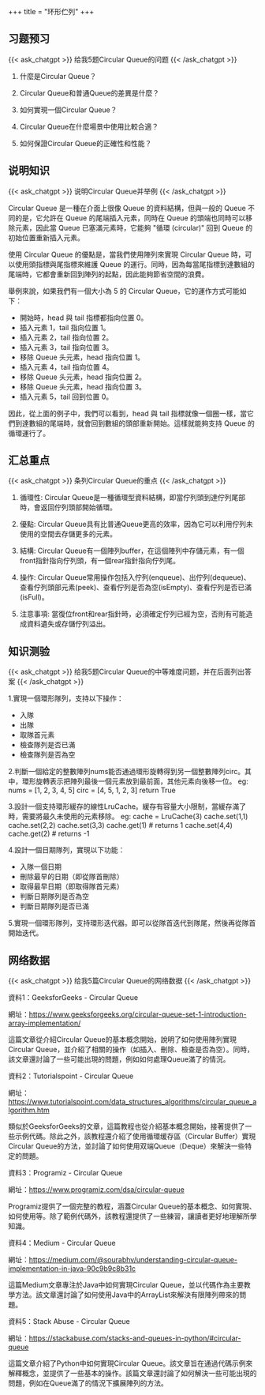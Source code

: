+++
title = "环形伫列"
+++
## 习题预习
{{< ask_chatgpt >}}
给我5题Circular Queue的问题
{{< /ask_chatgpt >}}



1. 什麼是Circular Queue？

2. Circular Queue和普通Queue的差異是什麼？

3. 如何實現一個Circular Queue？

4. Circular Queue在什麼場景中使用比較合適？

5. 如何保證Circular Queue的正確性和性能？   

## 说明知识
{{< ask_chatgpt >}}
说明Circular Queue并举例
{{< /ask_chatgpt >}}



Circular Queue 是一種在介面上很像 Queue 的資料結構，但與一般的 Queue 不同的是，它允許在 Queue 的尾端插入元素，同時在 Queue 的頭端也同時可以移除元素，因此當 Queue 已塞滿元素時，它能夠 "循環 (circular)" 回到 Queue 的初始位置重新插入元素。

使用 Circular Queue 的優點是，當我們使用陣列來實現 Circular Queue 時，可以使用頭指標與尾指標來維護 Queue 的運行。同時，因為每當尾指標到達數組的尾端時，它都會重新回到陣列的起點，因此能夠節省空間的浪費。

舉例來說，如果我們有一個大小為 5 的 Circular Queue，它的運作方式可能如下：
- 開始時，head 與 tail 指標都指向位置 0。
- 插入元素 1，tail 指向位置 1。
- 插入元素 2，tail 指向位置 2。
- 插入元素 3，tail 指向位置 3。
- 移除 Queue 头元素，head 指向位置 1。
- 插入元素 4，tail 指向位置 4。
- 移除 Queue 头元素，head 指向位置 2。
- 移除 Queue 头元素，head 指向位置 3。
- 插入元素 5，tail 回到位置 0。

因此，從上面的例子中，我們可以看到，head 與 tail 指標就像一個圈一樣，當它們到達數組的尾端時，就會回到數組的頭部重新開始。這樣就能夠支持 Queue 的循環運行了。   

## 汇总重点
{{< ask_chatgpt >}}
条列Circular Queue的重点
{{< /ask_chatgpt >}}



1. 循環性: Circular Queue是一種循環型資料結構，即當佇列頭到達佇列尾部時，會返回佇列頭部開始循環。

2. 優點: Circular Queue具有比普通Queue更高的效率，因為它可以利用佇列未使用的空間去存儲更多的元素。

3. 結構: Circular Queue有一個陣列buffer，在這個陣列中存儲元素，有一個front指針指向佇列頭，有一個rear指針指向佇列尾。

4. 操作: Circular Queue常用操作包括入佇列(enqueue)、出佇列(dequeue)、查看佇列頭部元素(peek)、查看佇列是否為空(isEmpty)、查看佇列是否已滿(isFull)。

5. 注意事項: 當復位front和rear指針時，必須確定佇列已經为空，否則有可能造成資料遺失或存儲佇列溢出。   

## 知识测验
{{< ask_chatgpt >}}
给我5题Circular Queue的中等难度问题，并在后面列出答案
{{< /ask_chatgpt >}}



1.實現一個環形隊列，支持以下操作：
- 入隊
- 出隊
- 取隊首元素
- 檢查隊列是否已滿
- 檢查隊列是否為空

2.判斷一個給定的整數陣列nums能否通過環形旋轉得到另一個整數陣列circ。其中，環形旋轉表示把陣列最後一個元素放到最前面，其他元素向後移一位。
eg:
nums = [1, 2, 3, 4, 5]
circ = [4, 5, 1, 2, 3]
return True

3.設計一個支持環形緩存的線性LruCache。緩存有容量大小限制，當緩存滿了時，需要將最久未使用的元素移除。
eg:
cache = LruCache(3)
cache.set(1,1)
cache.set(2,2)
cache.set(3,3)
cache.get(1) # returns 1
cache.set(4,4)
cache.get(2) # returns -1

4.設計一個日期隊列，實現以下功能：
- 入隊一個日期
- 刪除最早的日期（即從隊首刪除）
- 取得最早日期（即取得隊首元素）
- 判斷日期隊列是否為空
- 判斷日期隊列是否已滿

5.實現一個環形隊列，支持環形迭代器。即可以從隊首迭代到隊尾，然後再從隊首開始迭代。   

## 网络数据
{{< ask_chatgpt >}}
给我5篇Circular Queue的网络数据
{{< /ask_chatgpt >}}



資料1：GeeksforGeeks - Circular Queue

網址：https://www.geeksforgeeks.org/circular-queue-set-1-introduction-array-implementation/

這篇文章從介紹Circular Queue的基本概念開始，說明了如何使用陣列實現Circular Queue，並介紹了相關的操作（如插入、刪除、檢查是否為空）。同時，該文章還討論了一些可能出現的問題，例如如何處理Queue滿了的情況。

資料2：Tutorialspoint - Circular Queue

網址：https://www.tutorialspoint.com/data_structures_algorithms/circular_queue_algorithm.htm

類似於GeeksforGeeks的文章，這篇教程也從介紹基本概念開始，接著提供了一些示例代碼。除此之外，該教程還介紹了使用循環缓存區（Circular Buffer）實現Circular Queue的方法，並討論了如何使用双端Queue（Deque）來解決一些特定的問題。

資料3：Programiz - Circular Queue

網址：https://www.programiz.com/dsa/circular-queue

Programiz提供了一個完整的教程，涵蓋Circular Queue的基本概念、如何實現、如何使用等。除了範例代碼外，該教程還提供了一些練習，讓讀者更好地理解所學知識。

資料4：Medium - Circular Queue

網址：https://medium.com/@sourabhv/understanding-circular-queue-implementation-in-java-90c9b9c8b31c

這篇Medium文章專注於Java中如何實現Circular Queue，並以代碼作為主要教學方法。該文章還討論了如何使用Java中的ArrayList來解決有限陣列帶來的問題。

資料5：Stack Abuse - Circular Queue

網址：https://stackabuse.com/stacks-and-queues-in-python/#circular-queue

這篇文章介紹了Python中如何實現Circular Queue。該文章旨在通過代碼示例來解釋概念，並提供了一些基本的操作。該篇文章還討論了如何解決一些可能出現的問題，例如在Queue滿了的情況下擴展陣列的方法。   

